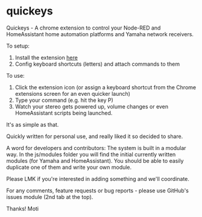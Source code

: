 # quickeys
Quickeys - A chrome extension to control your Node-RED and HomeAssistant home automation platforms and Yamaha network receivers.

To setup:
1. Install the extension [here](https://chrome.google.com/webstore/detail/quickeys-home-automation/jkgegggbdflhahedhddbjgmmekfefbpi)
2. Config keyboard shortcuts (letters) and attach commands to them

To use:
1. Click the extension icon (or assign a keyboard shortcut from the Chrome extensions screen for an even quicker launch)
2. Type your command (e.g. hit the key P)
3. Watch your stereo gets powered up, volume changes or even HomeAssistant scripts being launched.


It's as simple as that.


Quickly written for personal use, and really liked it so decided to share.

A word for developers and contributors:
The system is built in a modular way.
In the js/modules folder you will find the initial currently written modules (for Yamaha and HomeAssistant).
You should be able to easily duplicate one of them and write your own module.

Please LMK if you're interested in adding something and we'll coordinate.

For any comments, feature requests or bug reports - please use GitHub's issues module (2nd tab at the top).

Thanks!
Moti
